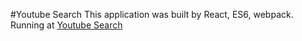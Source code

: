 #Youtube Search
This application was built by React, ES6, webpack.
Running at [Youtube Search](http://loctv.github.io/youtube-search-react)
